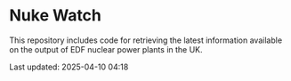 # Nuke Watch

This repository includes code for retrieving the latest information available on the output of EDF nuclear power plants in the UK.

Last updated: 2025-04-10 04:18